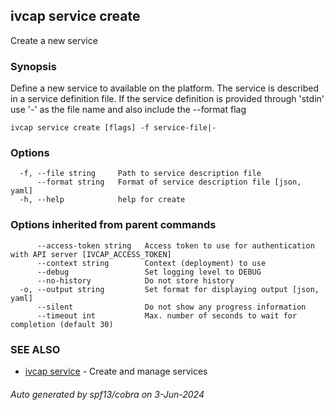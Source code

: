 ## ivcap service create

Create a new service

### Synopsis

Define a new service to available on the platform. The service is
described in a service definition file. If the service definition is provided
through 'stdin' use '-' as the file name and also include the --format flag

```
ivcap service create [flags] -f service-file|-
```

### Options

```
  -f, --file string     Path to service description file
      --format string   Format of service description file [json, yaml]
  -h, --help            help for create
```

### Options inherited from parent commands

```
      --access-token string   Access token to use for authentication with API server [IVCAP_ACCESS_TOKEN]
      --context string        Context (deployment) to use
      --debug                 Set logging level to DEBUG
      --no-history            Do not store history
  -o, --output string         Set format for displaying output [json, yaml]
      --silent                Do not show any progress information
      --timeout int           Max. number of seconds to wait for completion (default 30)
```

### SEE ALSO

* [ivcap service](ivcap_service.md)	 - Create and manage services 

###### Auto generated by spf13/cobra on 3-Jun-2024
